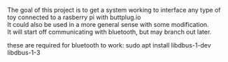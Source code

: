The goal of this project is to get a system working to interface any type of toy connected to a rasberry pi with buttplug.io  
It could also be used in a more general sense with some modification.  
It will start off communicating with bluetooth, but may branch out later.


these are required for bluetooth to work:
sudo apt install libdbus-1-dev libdbus-1-3